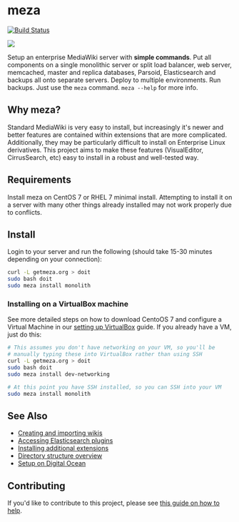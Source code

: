 # meza

[![Build Status](https://travis-ci.org/enterprisemediawiki/meza.svg?branch=master)](https://travis-ci.org/enterprisemediawiki/meza)

<img src="https://raw.githubusercontent.com/enterprisemediawiki/meza/master/manual/commands.gif">

Setup an enterprise MediaWiki server with **simple commands**. Put all components on a single monolithic server or split load balancer, web server, memcached, master and replica databases, Parsoid, Elasticsearch and backups all onto separate servers. Deploy to multiple environments. Run backups. Just use the `meza` command. `meza --help` for more info.

## Why meza?

Standard MediaWiki is very easy to install, but increasingly it's newer and better features are contained within extensions that are more complicated. Additionally, they may be particularly difficult to install on Enterprise Linux derivatives. This project aims to make these features (VisualEditor, CirrusSearch, etc) easy to install in a robust and well-tested way.

## Requirements

Install meza on CentOS 7 or RHEL 7 minimal install. Attempting to install it on a server with many other things already installed may not work properly due to conflicts.

## Install

Login to your server and run the following (should take 15-30 minutes depending on your connection):

```bash
curl -L getmeza.org > doit
sudo bash doit
sudo meza install monolith
```

### Installing on a VirtualBox machine

See more detailed steps on how to download CentoOS 7 and configure a Virtual Machine in our [setting up VirtualBox](manual/1.0-SettingUpVirtualBox.md) guide. If you already have a VM, just do this:

```bash
# This assumes you don't have networking on your VM, so you'll be
# manually typing these into VirtualBox rather than using SSH
curl -L getmeza.org > doit
sudo bash doit
sudo meza install dev-networking

# At this point you have SSH installed, so you can SSH into your VM
sudo meza install monolith
```

## See Also

* [Creating and importing wikis](manual/AddingWikis.md)
* [Accessing Elasticsearch plugins](manual/ElasticsearchPlugins.md)
* [Installing additional extensions](manual/installing-additional-extensions.md)
* [Directory structure overview](manual/DirectoryStructure.md)
* [Setup on Digital Ocean](manual/SetupDigitalOcean.md)

## Contributing

If you'd like to contribute to this project, please see [this guide on how to help](CONTRIBUTING.md).
